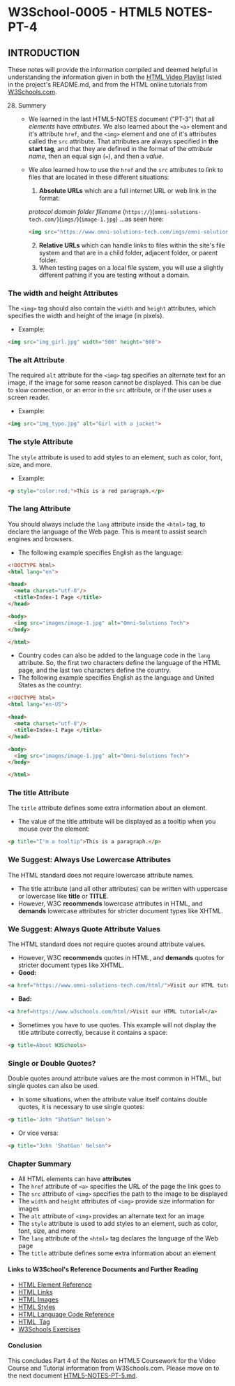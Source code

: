
# W3School-0005 - HTML5 NOTES-PT-4


## INTRODUCTION

These notes will provide the information compiled and deemed helpful in understanding the information given in both the [HTML Video Playlist](https://www.youtube.com/playlist?list=PLr6-GrHUlVf_ZNmuQSXdS197Oyr1L9sPB) listed in the project's README.md, and from the HTML online tutorials from [W3Schools.com](https://www.w3schools.com/).


28. Summery
	* We learned in the last HTML5-NOTES document ("PT-3") that all *elements* have *attributes*. We also learned about the `<a>` element and it's attribute `href`, and the `<img>` element and one of it's attributes called the `src` attribute. That attributes are always specified in **the start tag**, and that they are defined in the format of the *attribute name*,  then an equal sign (`=`), and then a *value*.
	* We also learned how to use the `href` and the `src` attributes to link to files that are located in these different situations:
		1. **Absolute URLs** which are a full internet URL or web link in the format:

		*protocol* *domain* *folder* *filename*
		 (`https://`)(`omni-solutions-tech.com/`)(`imgs/`)(`image-1.jpg`)
		...as seen here:
		```html
		<img src="https://www.omni-solutions-tech.com/imgs/omni-solutions-banner.jpg">
		```
		2. **Relative URLs** which can handle links to files within the site's file system and that are in a child folder, adjacent folder, or parent folder.
		3. When testing pages on a local file system, you will use a slightly different pathing if you are testing without a domain.

### The width and height Attributes

 The `<img>` tag should also contain the `width` and `height` attributes, which specifies the width and height of the image (in pixels).
 * Example:
 ```html
 <img src="img_girl.jpg" width="500" height="600">
 ```
### The alt Attribute

 The required `alt` attribute for the `<img>` tag specifies an alternate text for an image, if the image for some reason cannot be displayed. This can be due to slow connection, or an error in the `src` attribute, or if the user uses a screen reader.
 * Example:
 ```html
 <img src="img_typo.jpg" alt="Girl with a jacket">
 ```

### The style Attribute

 The `style` attribute is used to add styles to an element, such as color, font, size, and more.
 * Example:
 ```html
 <p style="color:red;">This is a red paragraph.</p>
 ```

### The lang Attribute

 You should always include the `lang` attribute inside the `<html>` tag, to declare the language of the Web page. This is meant to assist search engines and browsers.
 * The following example specifies English as the language:
 ```html
 <!DOCTYPE html>
 <html lang="en">

 <head>
   <meta charset="utf-8"/>
   <title>Index-1 Page </title>
 </head>

 <body>
   <img src="images/image-1.jpg" alt="Omni-Solutions Tech">
 </body>

 </html>
 ```
 * Country codes can also be added to the language code in the `lang` attribute. So, the first two characters define the language of the HTML page, and the last two characters define the country.
 * The following example specifies English as the language and United States as the country:
 ```html
 <!DOCTYPE html>
 <html lang="en-US">

 <head>
   <meta charset="utf-8"/>
   <title>Index-1 Page </title>
 </head>

 <body>
   <img src="images/image-1.jpg" alt="Omni-Solutions Tech">
 </body>
 
 </html>
 ```

### The title Attribute

 The `title` attribute defines some extra information about an element.
 * The value of the title attribute will be displayed as a tooltip when you mouse over the element:
 ```html
 <p title="I'm a tooltip">This is a paragraph.</p>
 ```

### We Suggest: Always Use Lowercase Attributes
 The HTML standard does not require lowercase attribute names.
 * The title attribute (and all other attributes) can be written with uppercase or lowercase like **title** or **TITLE**.
 * However, W3C **recommends** lowercase attributes in HTML, and **demands** lowercase attributes for stricter document types like XHTML.

### We Suggest: Always Quote Attribute Values

 The HTML standard does not require quotes around attribute values.
 * However, W3C **recommends** quotes in HTML, and **demands** quotes for stricter document types like XHTML.
 * **Good:**
 ```html
 <a href="https://www.omni-solutions-tech.com/html/">Visit our HTML tutorial</a>
 ```
 * **Bad:**
 ```html
 <a href=https://www.w3schools.com/html/>Visit our HTML tutorial</a>
 ```
 * Sometimes you have to use quotes. This example will not display the title attribute correctly, because it contains a space:
 ```html
 <p title=About W3Schools>
 ```
### Single or Double Quotes?

 Double quotes around attribute values are the most common in HTML, but single quotes can also be used.
 * In some situations, when the attribute value itself contains double quotes, it is necessary to use single quotes:
 ```html
 <p title='John "ShotGun" Nelson'>
 ```
 * Or vice versa:
 ```html
 <p title="John 'ShotGun' Nelson">
 ```

### Chapter Summary

 * All HTML elements can have **attributes**
 * The `href` attribute of `<a>` specifies the URL of the page the link goes to
 * The `src` attribute of `<img>` specifies the path to the image to be displayed
 * The `width` and `height` attributes of `<img>` provide size information for images
 * The `alt` attribute of `<img>` provides an alternate text for an image
 * The `style` attribute is used to add styles to an element, such as color, font, size, and more
 * The `lang` attribute of the `<html>` tag declares the language of the Web page
 * The `title` attribute defines some extra information about an element

#### Links to W3School's Reference Documents and Further Reading

* [HTML Element Reference](https://www.w3schools.com/tags/default.asp)
* [HTML Links](https://www.w3schools.com/html/html_links.asp)
* [HTML Images](https://www.w3schools.com/html/html_images.asp)
* [HTML Styles](https://www.w3schools.com/html/html_styles.asp)
* [HTML Language Code Reference](https://www.w3schools.com/tags/ref_language_codes.asp)
* [HTML <img> Tag](https://www.w3schools.com/tags/tag_img.asp)
* [W3Schools Exercises](https://www.w3schools.com/html/exercise.asp?filename=exercise_html_styles2)



#### Conclusion
This concludes Part 4 of the Notes on HTML5 Coursework for the Video Course and Tutorial information from W3Schools.com. Please move on to the next document [HTML5-NOTES-PT-5.md](https://github.com/AdamRj-765/W3School-0005/blob/master/COURSE_NOTES/HTML5-NOTES-PT-5.md).
